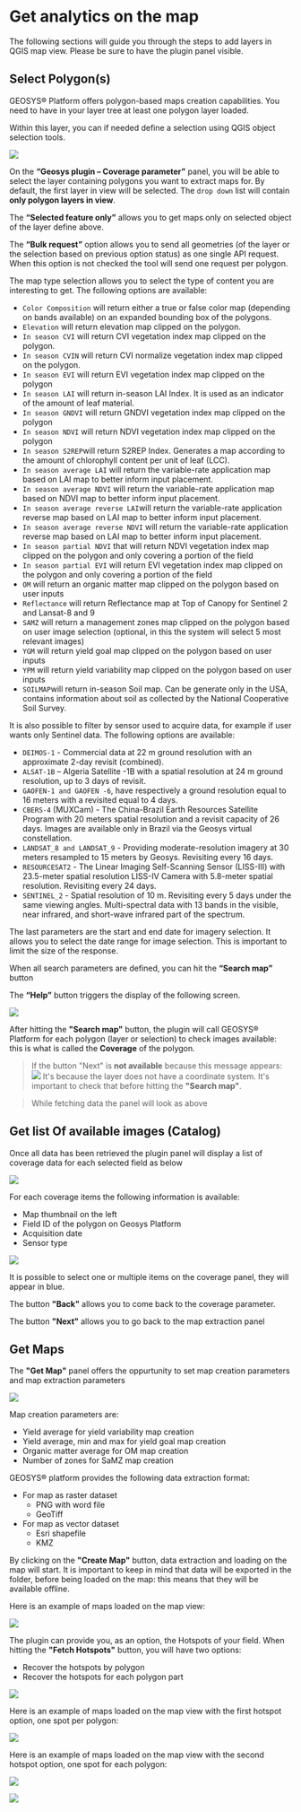 # Get analytics on the map

The following sections will guide you through the steps to add layers in QGIS map view. Please be sure to have the plugin panel visible.

## Select Polygon(s)

GEOSYS® Platform offers polygon-based maps creation capabilities. You need to have in your layer tree at least one polygon layer loaded.

Within this layer, you can if needed define a selection using QGIS object selection tools.

![](https://raw.githubusercontent.com/GEOSYS/qgis-plugin-doc/master/pictures/Coverage_parameters.png)


On the <Strong>“Geosys plugin – Coverage parameter”</Strong> panel, you will be able to select the layer containing polygons you want to extract maps for. By default, the first layer in view will be selected. The `drop down` list will contain <Strong>only polygon layers in view</Strong>.

The <Strong>“Selected feature only”</Strong> allows you to get maps only on selected object of the layer define above.
      

The <Strong>“Bulk request”</Strong> option allows you to send all geometries (of the layer or the selection based on previous option status) as one single API request. When this option is not checked the tool will send one request per polygon. 

The map type selection allows you to select the type of content you are interesting to get. The following options are available: 

-	`Color Composition` will return either a true or false color map (depending on bands available) on an expanded bounding box of the polygons.
-	`Elevation` will return elevation map clipped on the polygon.
-	`In season CVI` will return CVI vegetation index map clipped on the polygon.
-	`In season CVIN` will return CVI normalize vegetation index map clipped on the polygon.
-	`In season EVI` will return EVI vegetation index map clipped on the polygon
-	`In season LAI` will return in-season LAI Index. It is used as an indicator of the amount of leaf material.
-	`In season GNDVI` will return GNDVI vegetation index map clipped on the polygon 
-	`In season NDVI` will return NDVI vegetation index map clipped on the polygon
-	`In season S2REP`will return S2REP Index. Generates a map according to the amount of chlorophyll content per unit of leaf (LCC).
- `In season average LAI` will return the variable-rate application map based on LAI map to better inform input placement.
- `In season average NDVI` will return the variable-rate application map based on NDVI map to better inform input placement.
- `In season average reverse LAI`will return the variable-rate application reverse map based on LAI map to better inform input placement.
- `In season average reverse NDVI` will return the variable-rate application reverse map based on LAI map to better inform input placement.
-	`In season partial NDVI` that will return NDVI vegetation index map clipped on the polygon and only covering a portion of the field
-	`In season partial EVI` will return EVI vegetation index map clipped on the polygon and only covering a portion of the field
-	`OM` will return an organic matter map clipped on the polygon based on user inputs
-	`Reflectance` will return Reflectance map at Top of Canopy for Sentinel 2 and Lansat-8 and 9
-	`SAMZ` will return a management zones map clipped on the polygon based on user image selection (optional, in this the system will select 5 most relevant images)
-	`YGM` will return yield goal map clipped on the polygon based on user inputs
-	`YPM` will return yield variability map clipped on the polygon based on user inputs
-	`SOILMAP`will return in-season Soil map. Can be generate only in the USA, contains information about soil as collected by the National Cooperative Soil Survey.

It is also possible to filter by sensor used to acquire data, for example if user wants only Sentinel data. The following options are available:

-	`DEIMOS-1` - Commercial data at 22 m ground resolution with an approximate 2-day revisit (combined).
-	`ALSAT-1B` – Algeria Satellite -1B with a spatial resolution at 24 m ground resolution, up to 3 days of revisit.
-	`GAOFEN-1 and GAOFEN -6`, have respectively a ground resolution equal to 16 meters with a revisited equal to 4 days.
-	`CBERS-4` (MUXCam) - The China-Brazil Earth Resources Satellite Program with 20 meters spatial resolution and a revisit capacity of 26 days. Images are available only in Brazil via the Geosys virtual constellation.
-	`LANDSAT_8 and LANDSAT_9` - Providing moderate-resolution imagery at 30 meters resampled to 15 meters by Geosys. Revisiting every 16 days.
-	`RESOURCESAT2` - The Linear Imaging Self-Scanning Sensor (LISS-III) with 23.5-meter spatial resolution LISS-IV Camera with 5.8-meter spatial resolution. Revisiting every 24 days.
-	`SENTINEL_2` - Spatial resolution of 10 m. Revisiting every 5 days under the same viewing angles. Multi-spectral data with 13 bands in the visible, near infrared, and short-wave infrared part of the spectrum.



The last parameters are the start and end date for imagery selection. It allows you to select the date range for image selection. This is important to limit the size of the response.

When all search parameters are defined, you can hit the <Strong>“Search map”</Strong> button

The <Strong>“Help”</Strong> button triggers the display of the following screen.

![](https://raw.githubusercontent.com/GEOSYS/qgis-plugin-doc/master/pictures/help_button.png)

After hitting the <Strong>"Search map"</Strong> button, the plugin will call GEOSYS® Platform for each polygon (layer or selection) to check images available: this is what is called the <Strong>Coverage</Strong> of the polygon.

<!-- theme: warning -->
>If the button <Stong>"Next"</Strong> is <Strong>not available</Strong> because this message appears:
>![](https://raw.githubusercontent.com/GEOSYS/qgis-plugin-doc/master/pictures/doc13.png)
>It's because the layer does not have a coordinate system. It's important to check that before hitting the <Strong>"Search map"</Strong>.
> 

>While fetching data the panel will look as above

## Get list Of available images (Catalog)

Once all data has been retrieved the plugin panel will display a list of coverage data for each selected field as below

![](https://raw.githubusercontent.com/GEOSYS/qgis-plugin-doc/master/pictures/doc14.png)

For each coverage items the following information is available:
- Map thumbnail on the left
- Field ID of the polygon on Geosys Platform
- Acquisition date
- Sensor type

![](https://raw.githubusercontent.com/GEOSYS/qgis-plugin-doc/master/pictures/doc15.png)



It is possible to select one or multiple items on the coverage panel, they will appear in blue.

The button <Strong>"Back"</Strong> allows you to come back to the coverage parameter.

The button <Strong>"Next"</Strong> allows you to go back to the map extraction panel

## Get Maps

The <Strong>"Get Map"</Strong> panel offers the oppurtunity to set map creation parameters and map extraction parameters

![](https://raw.githubusercontent.com/GEOSYS/qgis-plugin-doc/master/pictures/doc16.png)

Map creation parameters are:
- Yield average for yield variability map creation
- Yield average, min and max for yield goal map creation
- Organic matter average for OM map creation
- Number of zones for SaMZ map creation

GEOSYS® platform provides the following data extraction format:
- For map as raster dataset
   - PNG with word file
   - GeoTiff
- For map as vector dataset
   - Esri shapefile
   - KMZ

By clicking on the <Strong>"Create Map"</Strong> button, data extraction and loading on the map will start. It is important to keep in mind that data will be exported in the folder, before being loaded on the map: this means that they will be available offline.

Here is an example of maps loaded on the map view:

![](https://raw.githubusercontent.com/GEOSYS/qgis-plugin-doc/master/pictures/doc17.png)

The plugin can provide you, as an option, the Hotspots of your field. When hitting the <Strong>"Fetch Hotspots"</Strong> button, you will have two options:
- Recover the hotspots by polygon
- Recover the hotspots for each polygon part

![](https://raw.githubusercontent.com/GEOSYS/qgis-plugin-doc/master/pictures/doc18.png)

Here is an example of maps loaded on the map view with the first hotspot option, one spot per polygon:

![](https://raw.githubusercontent.com/GEOSYS/qgis-plugin-doc/master/pictures/doc19.png)

Here is an example of maps loaded on the map view with the second hotspot option, one spot for each polygon:

![](https://raw.githubusercontent.com/GEOSYS/qgis-plugin-doc/master/pictures/doc20.png)


![](https://raw.githubusercontent.com/GEOSYS/qgis-plugin-doc/master/pictures/doc21.png)




